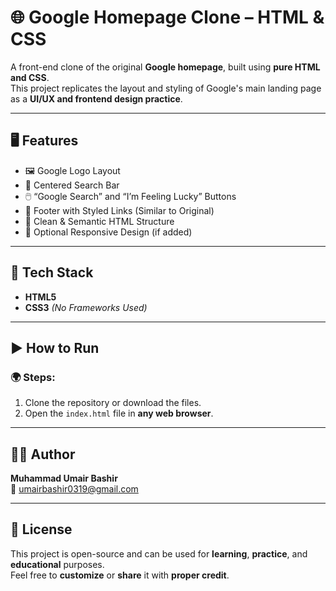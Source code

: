 # 🌐 **Google Homepage Clone – HTML & CSS**

A front-end clone of the original **Google homepage**, built using **pure HTML and CSS**.  
This project replicates the layout and styling of Google's main landing page as a **UI/UX and frontend design practice**.

---

## 🖥️ Features

- 🖼️ Google Logo Layout  
- 🔎 Centered Search Bar  
- 🖱️ “Google Search” and “I’m Feeling Lucky” Buttons  
- 📎 Footer with Styled Links (Similar to Original)  
- 🧼 Clean & Semantic HTML Structure  
- 📱 Optional Responsive Design (if added)

---

## 🧱 Tech Stack

- **HTML5**  
- **CSS3** *(No Frameworks Used)*

---

## ▶️ How to Run

### 🌍 Steps:
1. Clone the repository or download the files.
2. Open the `index.html` file in **any web browser**.

---


## 👨‍💻 Author

**Muhammad Umair Bashir**  
📧 umairbashir0319@gmail.com

---

## 🪪 License

This project is open-source and can be used for **learning**, **practice**, and **educational** purposes.  
Feel free to **customize** or **share** it with **proper credit**.
